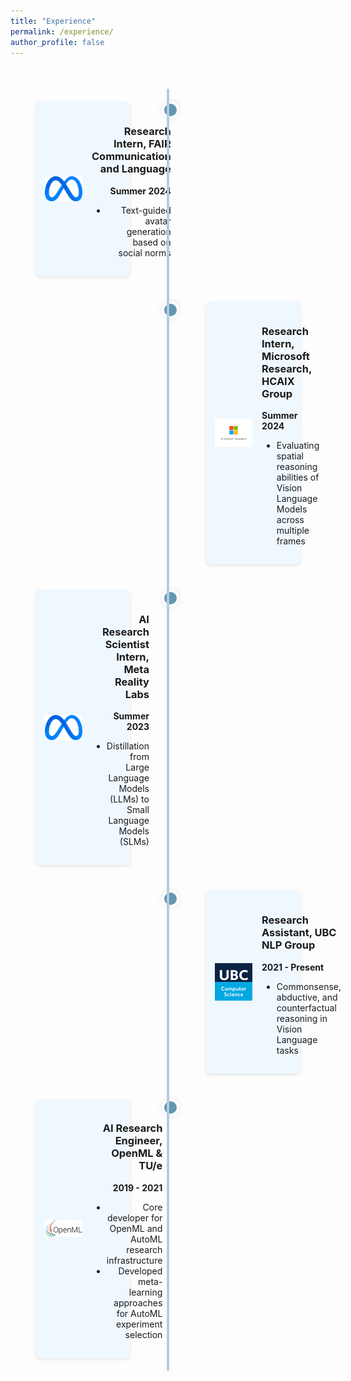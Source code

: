```yaml
---
title: "Experience"
permalink: /experience/
author_profile: false
---
```


<style>
  /* Timeline container */
  .timeline {
    position: relative;
    max-width: 800px;
    margin: 50px auto;
  }

  /* Vertical line */
  .timeline::after {
    content: '';
    position: absolute;
    width: 4px;
    background-color: #b3cde0; /* Pastel blue */
    top: 0;
    bottom: 0;
    left: 50%;
    transform: translateX(-50%);
  }

  /* Individual timeline items */
  .timeline-item {
    position: relative;
    width: 50%;
    padding: 20px 40px;
    box-sizing: border-box;
  }

  /* Left timeline items */
  .timeline-item.left {
    text-align: right;
    padding-right: 60px;
  }

  /* Right timeline items */
  .timeline-item.right {
    left: 50%;
    padding-left: 60px;
  }

  /* Dots on the timeline */
  .timeline-item::after {
    content: '';
    position: absolute;
    top: 20px;
    left: calc(100% - 10px);
    width: 20px;
    height: 20px;
    background-color: #6497b1; /* Slightly darker pastel blue */
    border-radius: 50%;
    border: 4px solid white;
    box-shadow: 0 0 8px rgba(0, 0, 0, 0.1);
  }

  .timeline-item.right::after {
    left: -10px;
  }

  /* Experience details */
  .experience-card {
    background: #f0f8ff; /* Light pastel background */
    border-radius: 8px;
    padding: 15px;
    display: flex;
    align-items: center;
    box-shadow: 0 2px 4px rgba(0, 0, 0, 0.1);
  }

  /* Experience logo */
  .experience-card img {
    width: 60px;
    height: 60px;
    object-fit: contain;
    margin-right: 15px;
  }

  /* Responsive Design */
  @media screen and (max-width: 768px) {
    .timeline::after {
      left: 20px;
    }
    
    .timeline-item {
      width: 100%;
      padding-left: 50px;
      padding-right: 0;
    }

    .timeline-item.left,
    .timeline-item.right {
      left: 0;
      text-align: left;
    }

    .timeline-item::after {
      left: 10px;
    }
  }
</style>

<div class="timeline">
  <!-- Experience 1 -->
  <div class="timeline-item left">
    <div class="experience-card">
      <img src="../images/meta_logo.png" alt="FAIR Logo">
      <div class="experience-details">
        <h3>Research Intern, FAIR Communication and Language</h3>
        <p class="date"><strong>Summer 2024</strong></p>
        <ul>
          <li>Text-guided avatar generation based on social norms</li>
        </ul>
      </div>
    </div>
  </div>

  <!-- Experience 2 -->
  <div class="timeline-item right">
    <div class="experience-card">
      <img src="../images/msr_logo.jpeg" alt="Microsoft Research Logo">
      <div class="experience-details">
        <h3>Research Intern, Microsoft Research, HCAIX Group</h3>
        <p class="date"><strong>Summer 2024</strong></p>
        <ul>
          <li>Evaluating spatial reasoning abilities of Vision Language Models across multiple frames</li>
        </ul>
      </div>
    </div>
  </div>

  <!-- Experience 3 -->
  <div class="timeline-item left">
    <div class="experience-card">
      <img src="../images/meta_logo.png" alt="Meta Reality Labs Logo">
      <div class="experience-details">
        <h3>AI Research Scientist Intern, Meta Reality Labs</h3>
        <p class="date"><strong>Summer 2023</strong></p>
        <ul>
          <li>Distillation from Large Language Models (LLMs) to Small Language Models (SLMs)</li>
        </ul>
      </div>
    </div>
  </div>

  <!-- Experience 4 -->
  <div class="timeline-item right">
    <div class="experience-card">
      <img src="../images/ubc_cs_logo.png" alt="UBC Logo">
      <div class="experience-details">
        <h3>Research Assistant, UBC NLP Group</h3>
        <p class="date"><strong>2021 - Present</strong></p>
        <ul>
          <li>Commonsense, abductive, and counterfactual reasoning in Vision Language tasks</li>
        </ul>
      </div>
    </div>
  </div>

  <!-- Experience 5 -->
  <div class="timeline-item left">
    <div class="experience-card">
      <img src="../images/openml_logo.png" alt="OpenML Logo">
      <div class="experience-details">
        <h3>AI Research Engineer, OpenML & TU/e</h3>
        <p class="date"><strong>2019 - 2021</strong></p>
        <ul>
          <li>Core developer for OpenML and AutoML research infrastructure</li>
          <li>Developed meta-learning approaches for AutoML experiment selection</li>
        </ul>
      </div>
    </div>
  </div>
</div>
